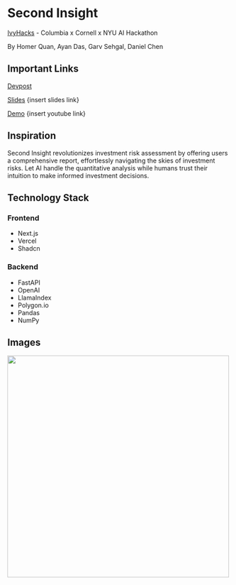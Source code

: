 # Second Insight

[IvyHacks](https://www.ivyhacks.ai/) - Columbia x Cornell x NYU AI Hackathon

By Homer Quan, Ayan Das, Garv Sehgal, Daniel Chen

## Important Links

[Devpost](https://devpost.com/software/secondinsight)  

[Slides]() {insert slides link}  

[Demo]() {insert youtube link}

## Inspiration
Second Insight revolutionizes investment risk assessment by offering users a comprehensive report, effortlessly navigating the skies of investment risks. Let AI handle the quantitative analysis while humans trust their intuition to make informed investment decisions.

## Technology Stack
### Frontend
- Next.js
- Vercel
- Shadcn

### Backend
- FastAPI
- OpenAI
- LlamaIndex
- Polygon.io
- Pandas
- NumPy

## Images

<img src="https://github.com/homerlab/ivyhack-risk-advisor/assets/113078548/1e38c6da-38ef-4cc1-91da-1fedf74a9bea" width="500" />
